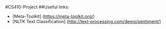 #CS410-Project
##Useful links:

* [Meta-Toolkit] (https://meta-toolkit.org/)
* [NLTK Text Classification] (http://text-processing.com/demo/sentiment/)
